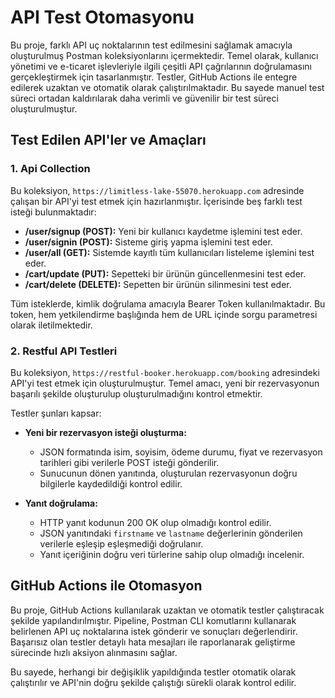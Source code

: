 # API Test Otomasyonu

Bu proje, farklı API uç noktalarının test edilmesini sağlamak amacıyla oluşturulmuş Postman koleksiyonlarını içermektedir. Temel olarak, kullanıcı yönetimi ve e-ticaret işlevleriyle ilgili çeşitli API çağrılarının doğrulamasını gerçekleştirmek için tasarlanmıştır. Testler, GitHub Actions ile entegre edilerek uzaktan ve otomatik olarak çalıştırılmaktadır. Bu sayede manuel test süreci ortadan kaldırılarak daha verimli ve güvenilir bir test süreci oluşturulmuştur.

## Test Edilen API'ler ve Amaçları

### 1. **Api Collection**
Bu koleksiyon, `https://limitless-lake-55070.herokuapp.com` adresinde çalışan bir API'yi test etmek için hazırlanmıştır. İçerisinde beş farklı test isteği bulunmaktadır:

- **/user/signup (POST):** Yeni bir kullanıcı kaydetme işlemini test eder.
- **/user/signin (POST):** Sisteme giriş yapma işlemini test eder.
- **/user/all (GET):** Sistemde kayıtlı tüm kullanıcıları listeleme işlemini test eder.
- **/cart/update (PUT):** Sepetteki bir ürünün güncellenmesini test eder.
- **/cart/delete (DELETE):** Sepetten bir ürünün silinmesini test eder.

Tüm isteklerde, kimlik doğrulama amacıyla Bearer Token kullanılmaktadır. Bu token, hem yetkilendirme başlığında hem de URL içinde sorgu parametresi olarak iletilmektedir.

### 2. **Restful API Testleri**
Bu koleksiyon, `https://restful-booker.herokuapp.com/booking` adresindeki API'yi test etmek için oluşturulmuştur. Temel amacı, yeni bir rezervasyonun başarılı şekilde oluşturulup oluşturulmadığını kontrol etmektir.

Testler şunları kapsar:

- **Yeni bir rezervasyon isteği oluşturma:**
  - JSON formatında isim, soyisim, ödeme durumu, fiyat ve rezervasyon tarihleri gibi verilerle POST isteği gönderilir.
  - Sunucunun dönen yanıtında, oluşturulan rezervasyonun doğru bilgilerle kaydedildiği kontrol edilir.
  
- **Yanıt doğrulama:**
  - HTTP yanıt kodunun 200 OK olup olmadığı kontrol edilir.
  - JSON yanıtındaki `firstname` ve `lastname` değerlerinin gönderilen verilerle eşleşip eşleşmediği doğrulanır.
  - Yanıt içeriğinin doğru veri türlerine sahip olup olmadığı incelenir.

## GitHub Actions ile Otomasyon

Bu proje, GitHub Actions kullanılarak uzaktan ve otomatik testler çalıştıracak şekilde yapılandırılmıştır. Pipeline, Postman CLI komutlarını kullanarak belirlenen API uç noktalarına istek gönderir ve sonuçları değerlendirir. Başarısız olan testler detaylı hata mesajları ile raporlanarak geliştirme sürecinde hızlı aksiyon alınmasını sağlar.

Bu sayede, herhangi bir değişiklik yapıldığında testler otomatik olarak çalıştırılır ve API'nin doğru şekilde çalıştığı sürekli olarak kontrol edilir.
